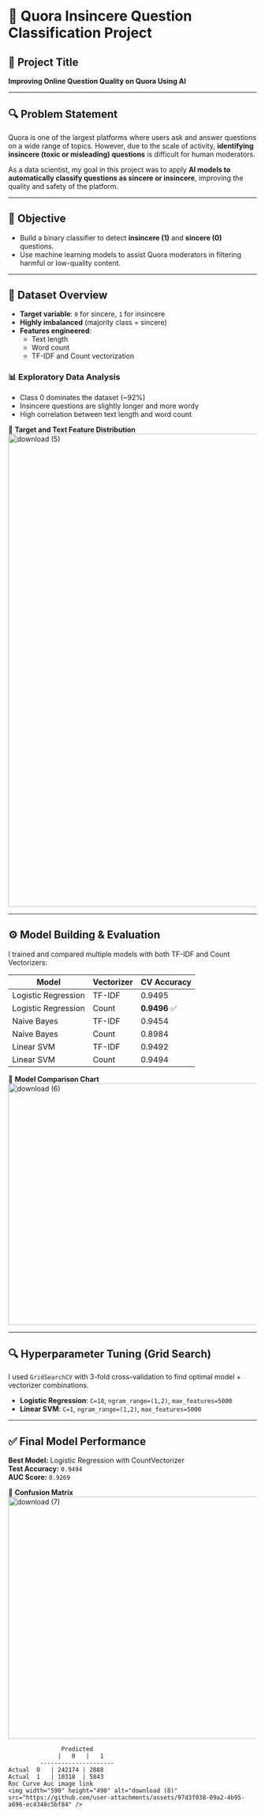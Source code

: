 # 🧠 Quora Insincere Question Classification Project

## 📌 Project Title
**Improving Online Question Quality on Quora Using AI**

---

## 🔍 Problem Statement

Quora is one of the largest platforms where users ask and answer questions on a wide range of topics. However, due to the scale of activity, **identifying insincere (toxic or misleading) questions** is difficult for human moderators. 

As a data scientist, my goal in this project was to apply **AI models to automatically classify questions as sincere or insincere**, improving the quality and safety of the platform.

---

## 🎯 Objective

- Build a binary classifier to detect **insincere (1)** and **sincere (0)** questions.
- Use machine learning models to assist Quora moderators in filtering harmful or low-quality content.

---

## 📁 Dataset Overview

- **Target variable**: `0` for sincere, `1` for insincere
- **Highly imbalanced** (majority class = sincere)
- **Features engineered**:
  - Text length
  - Word count
  - TF-IDF and Count vectorization

### 📊 Exploratory Data Analysis

- Class 0 dominates the dataset (~92%)
- Insincere questions are slightly longer and more wordy
- High correlation between text length and word count

📌 **Target and Text Feature Distribution**  
<img width="1489" height="957" alt="download (5)" src="https://github.com/user-attachments/assets/5c8ad92e-73ef-4000-b00c-336335719510" />




---

## ⚙️ Model Building & Evaluation

I trained and compared multiple models with both TF-IDF and Count Vectorizers:

| Model                | Vectorizer     | CV Accuracy |
|---------------------|----------------|-------------|
| Logistic Regression | TF-IDF         | 0.9495      |
| Logistic Regression | Count          | **0.9496** ✅ |
| Naive Bayes         | TF-IDF         | 0.9454      |
| Naive Bayes         | Count          | 0.8984      |
| Linear SVM          | TF-IDF         | 0.9492      |
| Linear SVM          | Count          | 0.9494      |

📌 **Model Comparison Chart**  
<img width="1774" height="489" alt="download (6)" src="https://github.com/user-attachments/assets/51410181-ed6c-4fe4-8596-1276b5105dd9" />


---

## 🔍 Hyperparameter Tuning (Grid Search)

I used `GridSearchCV` with 3-fold cross-validation to find optimal model + vectorizer combinations.

- **Logistic Regression**: `C=10`, `ngram_range=(1,2)`, `max_features=5000`
- **Linear SVM**: `C=1`, `ngram_range=(1,2)`, `max_features=5000`

---

## ✅ Final Model Performance

**Best Model:** Logistic Regression with CountVectorizer  
**Test Accuracy:** `0.9494`  
**AUC Score:** `0.9269`

📌 **Confusion Matrix**  
<img width="583" height="490" alt="download (7)" src="https://github.com/user-attachments/assets/b5019f87-c770-4b23-874f-a0a1c1eaaad5" />


```text
               Predicted
              |   0   |   1
         ---------------------
Actual  0   | 242174 | 2888
Actual  1   | 10318  | 5843
Roc Curve Auc image link
<img width="590" height="490" alt="download (8)" src="https://github.com/user-attachments/assets/97d3f038-09a2-4b95-a696-ec4348c5bf84" />

